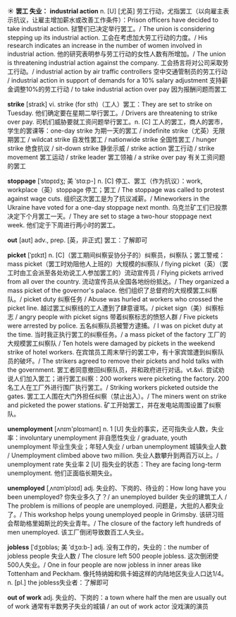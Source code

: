 ☀ <span class="category">**罢工 失业：**</span>
<span class="vocabulary">**industrial action**</span>
<span class="definition">n. [U] [尤英] 劳工行动，尤指罢工（以向雇主表示抗议，让雇主增加薪水或改善工作条件）：</span>Prison officers have decided to take industrial action. 狱警们已决定举行罢工。/ The union is considering stepping up its industrial action. 工会在考虑加大劳工行动的力度。/ His research indicates an increase in the number of women involved in industrial action. 他的研究表明参与劳工行动的女性人数有所增加。/ The union is threatening industrial action against the company. 工会扬言将对公司采取劳工行动。/ industrial action by air traffic controllers 空中交通管制员的劳工行动 / industrial action in support of demands for a 10% salary adjustment 支持薪金调整10%的劳工行动 / to take industrial action over pay 因为报酬问题而罢工

<span class="vocabulary">**strike**</span> [straɪk] 
<span class="definition">vi. strike (for sth)（工人）罢工：</span>They are set to strike on Tuesday. 他们确定要在星期二举行罢工。/ Drivers are threatening to strike over pay. 司机们威胁要就工资问题举行罢工。<span class="definition">n. [C] 工人的罢工，商人的罢市，学生的罢课等：</span>one-day strike 为期一天的罢工 / indefinite strike（尤英）无限期罢工 / wildcat strike 自发性罢工 / nationwide strike 全国性罢工 / hunger strike 绝食抗议 / sit-down strike 静坐示威 / strike action 罢工行动 / strike movement 罢工运动 / strike leader 罢工领袖 / a strike over pay 有关工资问题的罢工
           
<span class="vocabulary">**stoppage**</span> [ˈstɒpɪdʒ; 美 ˈstɑ:p-]
<span class="definition">n. [C] 停工、罢工（作为抗议）：</span>work, workplace（英）stoppage 停工；罢工 / The stoppage was called to protest against wage cuts. 组织这次罢工是为了抗议减薪。/ Mineworkers in the Ukraine have voted for a one-day stoppage next month. 乌克兰矿工们已投票决定下个月罢工一天。/ They are set to stage a two-hour stoppage next week. 他们定于下周进行两小时的罢工。

<span class="vocabulary">**out**</span> [aʊt] 
<span class="definition">adv., prep. [英，非正式] 罢工：</span>了解即可
           
<span class="vocabulary">**picket**</span> [ˈpɪkɪt]
<span class="definition">n. [C]（罢工期间纠察妥协分子的）纠察员，纠察队；罢工警戒：</span>mass picket（罢工时劝阻他人上班的）大规模的纠察队 / flying picket（英）（罢工时由工会派至各处劝说工人参加罢工的）流动宣传员 / Flying pickets arrived from all over the country. 流动宣传员从全国各地纷纷抵达。/ They organized a mass picket of the governor's palace. 他们组织了总督府的大规模罢工纠察队。/ picket duty 纠察任务 / Abuse was hurled at workers who crossed the picket line. 越过罢工纠察线的工人遭到了肆意谩骂。/ picket sign（美）纠察标志 / angry people with picket signs 带着纠察标志的愤怒人群 / Five pickets were arrested by police. 五名纠察队员被警方逮捕。/ I was on picket duty at the time. 当时我正执行罢工的纠察任务。/ a mass picket of the factory 工厂的大规模罢工纠察队 / Ten hotels were damaged by pickets in the weekend strike of hotel workers. 在宾馆员工周末举行的罢工中，有十家宾馆遭到纠察队员的破坏。/ The strikers agreed to remove their pickets and hold talks with the government. 罢工者同意撤回纠察队员，并和政府进行对话。<span class="definition">vt.&vi. 尝试劝说人们加入罢工；进行罢工纠察：</span>200 workers were picketing the factory. 200名工人在工厂外进行围厂执行罢工。/ Striking workers picketed outside the gates. 罢工工人围在大门外担任纠察（禁止出入）。/ The miners went on strike and picketed the power stations. 矿工开始罢工，并在发电站周围设置了纠察队。

<span class="vocabulary">**unemployment**</span> [ʌnɪm'plɒɪmənt] 
<span class="definition">n. 1 [U] 失业的事实，还可指失业人数，失业率：</span>involuntary unemployment 非自愿性失业 / graduate, youth unemployment 毕业生失业；年轻人失业 / urban unemployment 城镇失业人数 / Unemployment climbed above two million. 失业人数攀升到两百万以上。/ unemployment rate 失业率 <span class="definition">2 [U] 指失业的状态：</span>They are facing long-term unemployment. 他们正面临长期失业。
                      
<span class="vocabulary">**unemployed**</span> [ˌʌnɪmˈplɔɪd]
<span class="definition">adj. 失业的、下岗的、待业的：</span>How long have you been unemployed? 你失业多久了？/ an unemployed builder 失业的建筑工人 / The problem is millions of people are unemployed. 问题是，大批的人都失业了。/ This workshop helps young unemployed people in Grimsby. 该研习班会帮助格里姆斯比的失业青年。/ The closure of the factory left hundreds of men unemployed. 该工厂倒闭导致数百工人失业。

<span class="vocabulary">**jobless**</span> [ˈdʒɒbləs; 美 ˈdʒɑ:b-]
<span class="definition">adj. 没有工作的，失业的：</span>the number of jobless people 失业人数 / The closure left 500 people jobless. 这次倒闭使500人失业。/ One in four people are now jobless in inner areas like Tottenham and Peckham. 像托特纳姆和佩卡姆这样的内陆地区失业人口达1/4。<span class="definition">n. [pl.] the jobless失业者：</span>了解即可

<span class="vocabulary">**out of work**</span>
<span class="definition">adj. 失业的、下岗的：</span>a town where half the men are usually out of work 通常有半数男子失业的城镇 / an out of work actor 没戏演的演员




